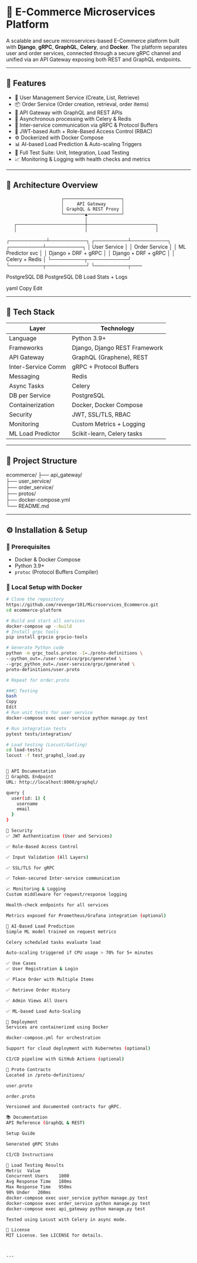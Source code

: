 # 🛒 E-Commerce Microservices Platform

A scalable and secure microservices-based E-Commerce platform built with **Django**, **gRPC**, **GraphQL**, **Celery**, and **Docker**. The platform separates user and order services, connected through a secure gRPC channel and unified via an API Gateway exposing both REST and GraphQL endpoints.

---

## 📌 Features

- 🧍 User Management Service (Create, List, Retrieve)
- 📦 Order Service (Order creation, retrieval, order items)
- 🔗 API Gateway with GraphQL and REST APIs
- 🔄 Asynchronous processing with Celery & Redis
- 📡 Inter-service communication via gRPC & Protocol Buffers
- 🔐 JWT-based Auth + Role-Based Access Control (RBAC)
- ⚙️ Dockerized with Docker Compose
- 📊 AI-based Load Prediction & Auto-scaling Triggers
- 🧪 Full Test Suite: Unit, Integration, Load Testing
- 📈 Monitoring & Logging with health checks and metrics

---

## 📐 Architecture Overview

                         ┌──────────────────────┐
                         │     API Gateway      │
                         │ GraphQL & REST Proxy │
                         └────────▲─────────────┘
                                  │
       ┌──────────────────────────┼──────────────────────────┐
       │                          │                          │
┌──────────┴──────────┐ ┌─────────┴──────────┐ ┌─────────┴──────────┐
│ User Service │ │ Order Service │ │ ML Predictor svc │
│ Django + DRF + gRPC │ │ Django + DRF + gRPC │ │ Celery + Redis │
└─────────┬───────────┘ └─────────┬───────────┘ └─────────┬───

PostgreSQL DB PostgreSQL DB Load Stats + Logs

yaml
Copy
Edit


---

## 🧰 Tech Stack

| Layer             | Technology                             |
|------------------|----------------------------------------|
| Language          | Python 3.9+                            |
| Frameworks        | Django, Django REST Framework          |
| API Gateway       | GraphQL (Graphene), REST               |
| Inter-Service Comm| gRPC + Protocol Buffers                |
| Messaging         | Redis                                  |
| Async Tasks       | Celery                                 |
| DB per Service    | PostgreSQL                             |
| Containerization  | Docker, Docker Compose                 |
| Security          | JWT, SSL/TLS, RBAC                     |
| Monitoring        | Custom Metrics + Logging               |
| ML Load Predictor | Scikit-learn, Celery tasks             |

---

## 📁 Project Structure

ecommerce/
├── api_gateway/          
├── user_service/         
├── order_service/       
├── protos/              
├── docker-compose.yml   
└── README.md


---

## ⚙️ Installation & Setup

### 🔧 Prerequisites

- Docker & Docker Compose
- Python 3.9+
- `protoc` (Protocol Buffers Compiler)

### 🐳 Local Setup with Docker

```bash
# Clone the repository
https://github.com/revenger101/Microservices_Ecommerce.git
cd ecommerce-platform

# Build and start all services
docker-compose up --build
# Install grpc tools
pip install grpcio grpcio-tools

# Generate Python code
python -m grpc_tools.protoc -I=./proto-definitions \
--python_out=./user-service/grpc/generated \
--grpc_python_out=./user-service/grpc/generated \
proto-definitions/user.proto

# Repeat for order.proto

###🧪 Testing
bash
Copy
Edit
# Run unit tests for user service
docker-compose exec user-service python manage.py test

# Run integration tests
pytest tests/integration/

# Load testing (Locust/Gatling)
cd load-tests/
locust -f test_graphql_load.py


🔌 API Documentation
📍 GraphQL Endpoint
URL: http://localhost:8000/graphql/

query {
  user(id: 1) {
    username
    email
  }
}

🔐 Security
✅ JWT Authentication (User and Services)

✅ Role-Based Access Control

✅ Input Validation (All Layers)

✅ SSL/TLS for gRPC

✅ Token-secured Inter-service communication

📈 Monitoring & Logging
Custom middleware for request/response logging

Health-check endpoints for all services

Metrics exposed for Prometheus/Grafana integration (optional)

🧠 AI-Based Load Prediction
Simple ML model trained on request metrics

Celery scheduled tasks evaluate load

Auto-scaling triggered if CPU usage > 70% for 5+ minutes

✅ Use Cases
✅ User Registration & Login

✅ Place Order with Multiple Items

✅ Retrieve Order History

✅ Admin Views All Users

✅ ML-based Load Auto-Scaling

🚀 Deployment
Services are containerized using Docker

docker-compose.yml for orchestration

Support for cloud deployment with Kubernetes (optional)

CI/CD pipeline with GitHub Actions (optional)

📄 Proto Contracts
Located in /proto-definitions/

user.proto

order.proto

Versioned and documented contracts for gRPC.

📚 Documentation
API Reference (GraphQL & REST)

Setup Guide

Generated gRPC Stubs

CI/CD Instructions

🧪 Load Testing Results
Metric	Value
Concurrent Users	1000
Avg Response Time	180ms
Max Response Time	950ms
90% Under	200ms
docker-compose exec user_service python manage.py test
docker-compose exec order_service python manage.py test
docker-compose exec api_gateway python manage.py test

Tested using Locust with Celery in async mode.

📜 License
MIT License. See LICENSE for details.



---
